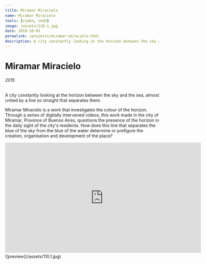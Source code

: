 ```yaml
---
title: Miramar Miracielo
name: Miramar Miracielo
tools: [video, code]
image: /assets/110.1.jpg
date: 2019-10-01
permalink: /projects/miramar-miracielo.html
description: A city constantly looking at the horizon between the sky and the sea, almost united by a line so straight that separates them.
---
```


# Miramar Miracielo

###### 2015

A city constantly looking at the horizon between the sky and the sea, almost united by a line so straight that separates them.

Miramar Miracielo is a work that investigates the colour of the horizon. Through a series of digitally intervened videos, this work made in the city of Miramar, Province of Buenos Aires, questions the presence of the horizon in the daily sight of the city's residents. How does this line that separates the blue of the sky from the blue of the water determine or prefigure the creation, organisation and development of the place?

<div>
	<iframe src="https://player.vimeo.com/video/190661374" width="640" height="360" frameborder="0" allow="autoplay; fullscreen" allowfullscreen></iframe>
</div>
![preview](/assets/110.1.jpg)
